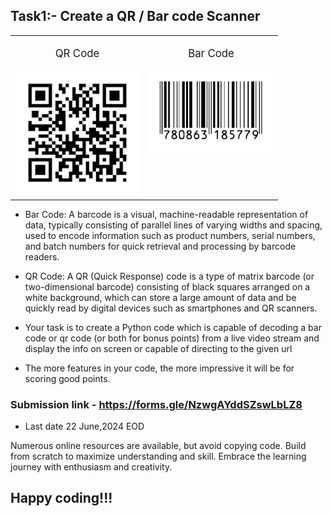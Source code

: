 ## Task1:- Create a QR / Bar code Scanner


<table>
  <tr>
    <td style="text-align: center; vertical-align: top;">
      <p style="font-size: larger;">QR Code</p>
      <img src="Photos/qr_code.png" alt="QR Code" width="200">
    </td>
    <td style="text-align: center; vertical-align: top;">
      <p style="font-size: larger;">Bar Code</p>
      <img src="Photos/bar_code.png" alt="Bar Code" width="200">
    </td>
  </tr>
</table>

- Bar Code: A barcode is a visual, machine-readable representation of data, typically consisting of parallel lines of varying widths and spacing, used to encode information such as product numbers, serial numbers, and batch numbers for quick retrieval and processing by barcode readers.

- QR Code: A QR (Quick Response) code is a type of matrix barcode (or two-dimensional barcode) consisting of black squares arranged on a white background, which can store a large amount of data and be quickly read by digital devices such as smartphones and QR scanners.

- Your task is to create a Python code which is capable of decoding a bar code or qr code (or both for bonus points) from a live video stream and display the info on screen or capable of directing to the given url
- The more features in your code, the more impressive it will be for scoring good points.

### Submission link - https://forms.gle/NzwgAYddSZswLbLZ8
- Last date 22 June,2024 EOD


Numerous online resources are available, but avoid copying code. Build from scratch to maximize understanding and skill. Embrace the learning journey with enthusiasm and creativity. 
## Happy coding!!!
